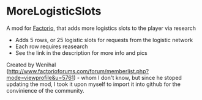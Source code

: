# MoreLogisticSlots
A mod for [Factorio](http://www.factorio.com/), that adds more logistics slots to the player via research 

* Adds 5 rows, or 25 logistic slots for requests from the logistic network
* Each row requires reasearch
* See the link in the description for more info and pics

Created by Wenihal (http://www.factorioforums.com/forum/memberlist.php?mode=viewprofile&u=5761) - whom I don't know,
but since he stoped updating the mod, I took it upon myself to import it into github for the convinience of the community.
